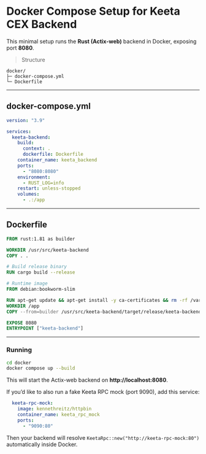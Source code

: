 # Docker Compose Setup for Keeta CEX Backend

This minimal setup runs the **Rust (Actix-web)** backend in Docker, exposing port **8080**.

> Structure
```
docker/
├─ docker-compose.yml
└─ Dockerfile
```

---

## docker-compose.yml
```yaml
version: "3.9"

services:
  keeta-backend:
    build:
      context: .
      dockerfile: Dockerfile
    container_name: keeta_backend
    ports:
      - "8080:8080"
    environment:
      - RUST_LOG=info
    restart: unless-stopped
    volumes:
      - .:/app
```

---

## Dockerfile
```dockerfile
FROM rust:1.81 as builder

WORKDIR /usr/src/keeta-backend
COPY . .

# Build release binary
RUN cargo build --release

# Runtime image
FROM debian:bookworm-slim

RUN apt-get update && apt-get install -y ca-certificates && rm -rf /var/lib/apt/lists/*
WORKDIR /app
COPY --from=builder /usr/src/keeta-backend/target/release/keeta-backend /usr/local/bin/keeta-backend

EXPOSE 8080
ENTRYPOINT ["keeta-backend"]
```

---

### Running

```bash
cd docker
docker compose up --build
```

This will start the Actix-web backend on **http://localhost:8080**.

If you’d like to also run a fake Keeta RPC mock (port 9090), add this service:

```yaml
  keeta-rpc-mock:
    image: kennethreitz/httpbin
    container_name: keeta_rpc_mock
    ports:
      - "9090:80"
```

Then your backend will resolve `KeetaRpc::new("http://keeta-rpc-mock:80")` automatically inside Docker.
